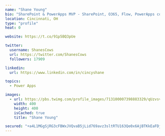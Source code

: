 ```yaml
---
name: "Shane Young"
bio: "SharePoint & PowerApps MVP - SharePoint, O365, Flow, PowerApps consulting? @PowerApps911 | Pure Snark? You found it."
location: Cincinnati, OH
type: "profile"
heat: 0

website: https://t.co/91p5BQ3pUe

twitter:
  username: ShanesCows
  url: https://twitter.com/ShanesCows
  followers: 17909

linkedin:
  url: https://www.linkedin.com/in/cincyshane

topics:
  - Power Apps

images:
  - url: https://pbs.twimg.com/profile_images/713100007398883329/qUzvsvQ3_400x400.jpg
    width: 400
    height: 400
    isCached: true
    title: "Shane Young"

secured: "+a4L1MGgSjRG3cFBWxJVQvaB5jLid769avz3sltRTU163Qe0x6AjBTKkEaFDjJ08NXiiyMVdysutq3k2aSfArqolAzxpOb5KatXrb21Y3d3SwhTV0u9S13DUaBidOnbOVNNptapiAJmvO4DknPwzYZNaeWT/z1tk1ZVHtfguXiHYOnZW2u9zJrLfujL5QDYPmhUw3x6s52M2KMHIDAVJ0Z/YaqYgO5KbI5chn6KiUOX5StT30TAYmmtohDEyiw39bHrnLy3XA8alL0VSueO5SZwrHjYtlZq5cTvnSmcC7HDtUDKOFDSouoLxxLeVDxWfHlVTv5Q9tQ/hvUsyftxI83IyW5qcRCNH0gy1zwjpZC9t2/2Q0DZGXQ94qA6gn2xhjOnSXF7ApVbaFB9cY5RKbcEKKoWp4DZi5NdIF5nG5cU=;BIOH6sEnCBxWvvhlJG+WeA=="
---
```


